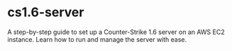 # cs1.6-server
A step-by-step guide to set up a Counter-Strike 1.6 server on an AWS EC2 instance. Learn how to run and manage the server with ease.
